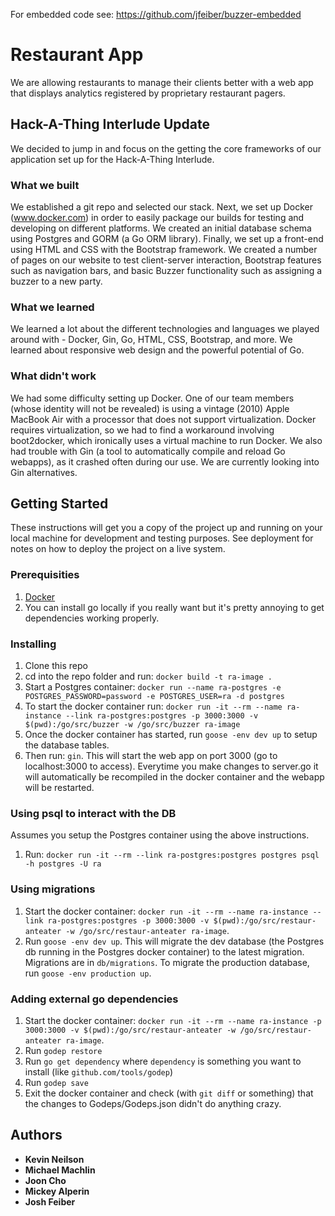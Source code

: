 For embedded code see: https://github.com/jfeiber/buzzer-embedded

# Restaurant App

We are allowing restaurants to manage their clients better with a web app that displays analytics registered by proprietary restaurant pagers.

## Hack-A-Thing Interlude Update

We decided to jump in and focus on the getting the core frameworks of our application set up for the Hack-A-Thing Interlude. 

### What we built
We established a git repo and selected our stack. Next, we set up Docker (www.docker.com) in order to easily package our builds for testing and developing on different platforms. We created an initial database schema using Postgres and GORM (a Go ORM library). Finally, we set up a front-end using HTML and CSS with the Bootstrap framework. We created a number of pages on our website to test client-server interaction, Bootstrap features such as navigation bars, and basic Buzzer functionality such as assigning a buzzer to a new party. 

### What we learned
We learned a lot about the different technologies and languages we played around with - Docker, Gin, Go, HTML, CSS, Bootstrap, and more. We learned about responsive web design and the powerful potential of Go.

### What didn't work 
We had some difficulty setting up Docker. One of our team members (whose identity will not be revealed) is using a vintage (2010) Apple MacBook Air with a processor that does not support virtualization. Docker requires virtualization, so we had to find a workaround involving boot2docker, which ironically uses a virtual machine to run Docker. We also had trouble with Gin (a tool to automatically compile and reload Go webapps), as it crashed often during our use. We are currently looking into Gin alternatives.

## Getting Started

These instructions will get you a copy of the project up and running on your local machine for development and testing purposes. See deployment for notes on how to deploy the project on a live system.

### Prerequisities

1. [Docker](https://docs.docker.com/docker-for-mac/)
2.  You can install go locally if you really want but it's pretty annoying to get dependencies working properly.

### Installing

1. Clone this repo
2. cd into the repo folder and run: `docker build -t ra-image .`
3. Start a Postgres container: `docker run --name ra-postgres -e POSTGRES_PASSWORD=password -e POSTGRES_USER=ra -d postgres`
4. To start the docker container run: `docker run -it --rm --name ra-instance --link ra-postgres:postgres -p 3000:3000 -v $(pwd):/go/src/buzzer -w /go/src/buzzer ra-image`
5. Once the docker container has started, run `goose -env dev up` to setup the database tables.
6. Then run: `gin`. This will start the web app on port 3000 (go to localhost:3000 to access). Everytime you make changes to server.go it will automatically be recompiled in the docker container and the webapp will be restarted.

### Using psql to interact with the DB

Assumes you setup the Postgres container using the above instructions.

1. Run: `docker run -it --rm --link ra-postgres:postgres postgres psql -h postgres -U ra`

### Using migrations

1. Start the docker container: `docker run -it --rm --name ra-instance --link ra-postgres:postgres -p 3000:3000 -v $(pwd):/go/src/restaur-anteater -w /go/src/restaur-anteater ra-image`.
2. Run `goose -env dev up`. This will migrate the dev database (the Postgres db running in the Postgres docker container) to the latest migration. Migrations are in `db/migrations`. To migrate
the production database, run `goose -env production up`.

### Adding external go dependencies

1. Start the docker container: `docker run -it --rm --name ra-instance -p 3000:3000 -v $(pwd):/go/src/restaur-anteater -w /go/src/restaur-anteater ra-image`.
2. Run `godep restore`
3. Run `go get dependency` where `dependency` is something you want to install (like `github.com/tools/godep`)
4. Run `godep save`
5. Exit the docker container and check (with `git diff` or something) that the changes to Godeps/Godeps.json didn't do anything crazy.


## Authors

* **Kevin Neilson**
* **Michael Machlin**
* **Joon Cho**
* **Mickey Alperin**
* **Josh Feiber**
